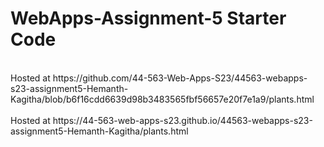 # WebApps-Assignment-5 Starter Code

<br>
Hosted at https://github.com/44-563-Web-Apps-S23/44563-webapps-s23-assignment5-Hemanth-Kagitha/blob/b6f16cdd6639d98b3483565fbf56657e20f7e1a9/plants.html 

<br>
<br>
Hosted at https://44-563-web-apps-s23.github.io/44563-webapps-s23-assignment5-Hemanth-Kagitha/plants.html 
